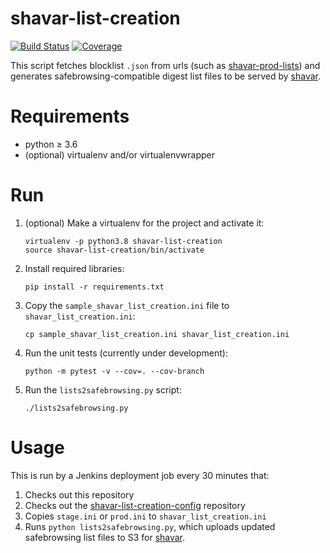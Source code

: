 shavar-list-creation
====================

[![Build Status](https://circleci.com/gh/mozilla-services/shavar-list-creation/tree/main.svg?style=shield)](https://circleci.com/gh/mozilla-services/shavar-list-creation/tree/main)
[![Coverage](https://circleci.com/api/v1.1/project/github/mozilla-services/shavar-list-creation/latest/artifacts/0/coverage.svg?branch=main)](https://circleci.com/api/v1.1/project/github/mozilla-services/shavar-list-creation/latest/artifacts/0/htmlcov/index.html?branch=main)

This script fetches blocklist `.json` from urls (such as
[shavar-prod-lists](https://github.com/mozilla-services/shavar-prod-lists)) and
generates safebrowsing-compatible digest list files to be served by
[shavar](https://github.com/mozilla-services/shavar).

# Requirements

* python &geq; 3.6
* (optional) virtualenv and/or virtualenvwrapper

# Run

1. (optional) Make a virtualenv for the project and activate it:

    ```
    virtualenv -p python3.8 shavar-list-creation
    source shavar-list-creation/bin/activate
    ```

2. Install required libraries:

    ```
    pip install -r requirements.txt
    ```

3. Copy the `sample_shavar_list_creation.ini` file to
   `shavar_list_creation.ini`:

    ```
    cp sample_shavar_list_creation.ini shavar_list_creation.ini
    ```

4. Run the unit tests (currently under development):

    ```
    python -m pytest -v --cov=. --cov-branch
    ```

5. Run the `lists2safebrowsing.py` script:

    ```
    ./lists2safebrowsing.py
    ```

# Usage
This is run by a Jenkins deployment job every 30 minutes that:

1. Checks out this repository
2. Checks out the [shavar-list-creation-config](https://github.com/mozilla-services/shavar-list-creation-config/) repository
3. Copies `stage.ini` or `prod.ini` to `shavar_list_creation.ini`
4. Runs `python lists2safebrowsing.py`, which uploads updated safebrowsing list files to S3 for [shavar](https://github.com/mozilla-services/shavar).
